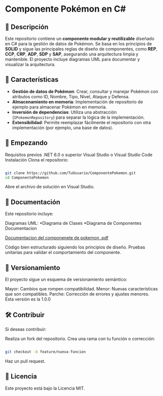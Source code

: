 # Componente Pokémon en C#

## 📝 Descripción
Este repositorio contiene un **componente modular y reutilizable** diseñado en C# para la gestión de datos de Pokémon. Se basa en los principios de **SOLID** y sigue las principales reglas de diseño de componentes, como **REP**, **CCP**, **CRP**, **ADP**, **SDP** y **SAP**, asegurando una arquitectura limpia y mantenible. El proyecto incluye diagramas UML para documentar y visualizar la arquitectura.

## 🎯 Características
- **Gestión de datos de Pokémon**: Crear, consultar y manejar Pokémon con atributos como ID, Nombre, Tipo, Nivel, Ataque y Defensa.
- **Almacenamiento en memoria**: Implementación de repositorio de ejemplo para almacenar Pokémon en memoria.
- **Inversión de dependencias**: Utiliza una abstracción (`IPokemonRepository`) para separar la lógica de la implementación.
- **Extensibilidad**: Permite reemplazar fácilmente el repositorio con otra implementación (por ejemplo, una base de datos).


## 🚀 Empezando
Requisitos previos
.NET 6.0 o superior
Visual Studio o Visual Studio Code
Instalación
Clona el repositorio:

```bash

git clone https://github.com/TuUsuario/ComponentePokemon.git
cd ComponentePokemon
```
Abre el archivo de solución en Visual Studio.

## 📜 Documentación
Este repositorio incluye:

Diagramas UML:
*Diagrama de Clases
*Diagrama de Componentes
Documentacion 

[Documentacion del componenete de pokemon .pdf](https://github.com/user-attachments/files/18562014/Documentacion.del.componenete.de.pokemon.pdf)


Código bien estructurado siguiendo los principios de diseño.
Pruebas unitarias para validar el comportamiento del componente.

## 📌 Versionamiento
El proyecto sigue un esquema de versionamiento semántico:

Mayor: Cambios que rompen compatibilidad.
Menor: Nuevas características que son compatibles.
Parche: Corrección de errores y ajustes menores.
Esta versión es la 1.0.0

## 🛠️ Contribuir
Si deseas contribuir:

Realiza un fork del repositorio.
Crea una rama con tu función o corrección:
```bash

git checkout -b feature/nueva-funcion
```
Haz un pull request.

## 📄 Licencia
Este proyecto está bajo la Licencia MIT. 


